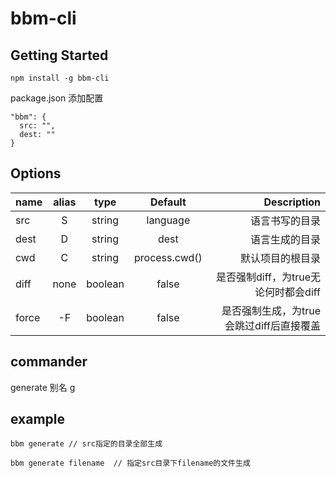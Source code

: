 # bbm-cli

## Getting Started
```
npm install -g bbm-cli

```
package.json 添加配置
```
"bbm": {
  src: "",
  dest: ""
}
```
## Options
name|alias|type|Default|Description
--- |:--: |:--:| :--:  |---:
src | S   |string| language | 语言书写的目录
dest| D   |string| dest     | 语言生成的目录
cwd | C   |string| process.cwd() | 默认项目的根目录
diff| none|boolean| false | 是否强制diff，为true无论何时都会diff
force| -F |boolean| false | 是否强制生成，为true会跳过diff后直接覆盖

## commander
generate 别名 g

## example 

```
bbm generate // src指定的目录全部生成

bbm generate filename  // 指定src目录下filename的文件生成

```









